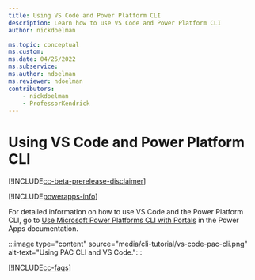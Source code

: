 ```yaml
---
title: Using VS Code and Power Platform CLI
description: Learn how to use VS Code and Power Platform CLI
author: nickdoelman

ms.topic: conceptual
ms.custom: 
ms.date: 04/25/2022
ms.subservice:
ms.author: ndoelman
ms.reviewer: ndoelman
contributors:
    - nickdoelman
    - ProfessorKendrick
---
```


# Using VS Code and Power Platform CLI

[!INCLUDE[cc-beta-prerelease-disclaimer](../includes/cc-beta-prerelease-disclaimer.md)]

[!INCLUDE[powerapps-info](../includes/cc-powerapps-info.md)]

For detailed information on how to use VS Code and the Power Platform CLI, go to [Use Microsoft Power Platforms CLI with Portals](/powerapps/maker/portals/power-apps-cli-tutorial) in the Power Apps documentation.

:::image type="content" source="media/cli-tutorial/vs-code-pac-cli.png" alt-text="Using PAC CLI and VS Code.":::

[!INCLUDE[cc-faqs](../includes/cc-faqs.md)]